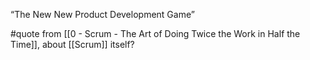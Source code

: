 “The New New Product Development Game”

#quote from [[0 - Scrum - The Art of Doing Twice the Work in Half the Time]], about [[Scrum]] itself?